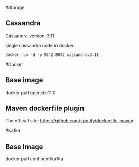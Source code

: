 #Storage
## Cassandra
Cassandra version: 3.11

single cassandra node in docker: 

    docker run -d -p 9042:9042 cassandra:3.11 

#Docker
## Base image 
docker pull openjdk:11.0 
## Maven dockerfile plugin
The officail site: https://github.com/spotify/dockerfile-maven

#Kafka
## Base Image
docker pull confluent/kafka